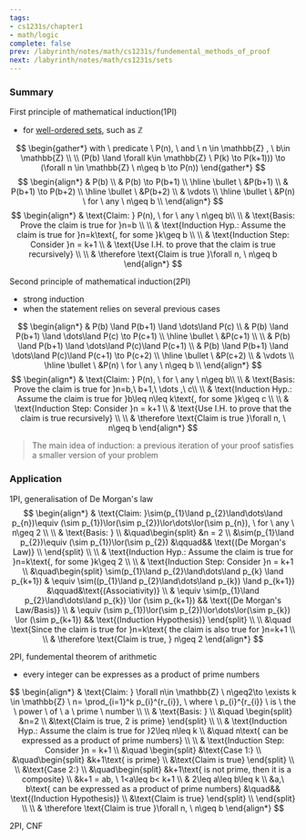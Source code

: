 ```yaml
---
tags:
- cs1231s/chapter1
- math/logic
complete: false
prev: /labyrinth/notes/math/cs1231s/fundemental_methods_of_proof
next: /labyrinth/notes/math/cs1231s/sets
---
```

   
### Summary
First principle of mathematical induction(1PI)
- for [well-ordered sets](/labyrinth/notes/math/cs1231s/ordering#^deafe6), such as $\mathbb{Z}$

$$
\begin{gather*}
with \ predicate \ P(n), \ and \ n \in \mathbb{Z} , \ b\in \mathbb{Z} \\
\\
(P(b) \land \forall k\in \mathbb{Z} \ P(k) \to P(k+1))) \to (\forall n \in \mathbb{Z} \ n\geq b \to P(n))
\end{gather*}
$$
$$
\begin{align*}
& P(b) \\
& P(b) \to P(b+1) \\
\hline
\bullet \ &P(b+1) \\
& P(b+1) \to P(b+2) \\
\hline
\bullet \ &P(b+2) \\
& \vdots \\
\hline
\bullet \ &P(n) \ for \ any \ n\geq b \\
\end{align*}
$$
$$
\begin{align*}
& \text{Claim: } P(n), \ for \ any \ n\geq b\\
\\
& \text{Basis: Prove the claim is true for }n=b \\
\\
& \text{Induction Hyp.: Assume the claim is true for }n=k\text{, for some }k\geq b \\
\\
& \text{Induction Step: Consider }n = k+1 \\
& \text{Use I.H. to prove that the claim is true recursively} \\
\\
& \therefore \text{Claim is true }\forall n, \ n\geq b
\end{align*}
$$

Second principle of mathematical induction(2PI)
- strong induction
- when the statement relies on several previous cases

$$
\begin{align*}
& P(b) \land P(b+1) \land \dots\land P(c) \\
& P(b) \land P(b+1) \land \dots\land P(c) \to P(c+1) \\
\hline
\bullet \ &P(c+1) \\
\\
& P(b) \land P(b+1) \land \dots\land P(c)\land P(c+1) \\
& P(b) \land P(b+1) \land \dots\land P(c)\land P(c+1) \to P(c+2) \\
\hline
\bullet \ &P(c+2) \\
& \vdots \\
\hline
\bullet \ &P(n) \ for \ any \ n\geq b  \\
\end{align*}
$$
$$
\begin{align*}
& \text{Claim: } P(n), \ for \ any \ n\geq b\\
\\
& \text{Basis: Prove the claim is true for }n=b,\ b+1,\ \dots ,\ c\\
\\
& \text{Induction Hyp.: Assume the claim is true for }b\leq n\leq k\text{, for some }k\geq c \\
\\
& \text{Induction Step: Consider }n = k+1 \\
& \text{Use I.H. to prove that the claim is true recursively} \\
\\
& \therefore \text{Claim is true }\forall n, \ n\geq b
\end{align*}
$$
> The main idea of induction: a previous iteration of your proof satisfies a smaller version of your problem
### Application
1PI, generalisation of De Morgan's law
$$
\begin{align*}
& \text{Claim: }\sim(p_{1}\land p_{2}\land\dots\land p_{n})\equiv (\sim p_{1})\lor(\sim p_{2})\lor\dots\lor(\sim p_{n}), \ for \ any \ n\geq 2 \\
\\
& \text{Basis: } \\
&\quad\begin{split}
&n = 2 \\
&\sim(p_{1}\land p_{2})\equiv (\sim p_{1})\lor(\sim p_{2}) &\qquad&& \text{(De Morgan's Law)} \\
\end{split} \\
\\
& \text{Induction Hyp.: Assume the claim is true for }n=k\text{, for some }k\geq 2 \\
\\
& \text{Induction Step: Consider }n = k+1 \\
&\quad\begin{split}
\sim(p_{1}\land p_{2}\land\dots\land p_{k} \land p_{k+1}) & \equiv \sim((p_{1}\land p_{2}\land\dots\land p_{k}) \land p_{k+1}) &\qquad&\text{(Associativity)} \\
& \equiv \sim(p_{1}\land p_{2}\land\dots\land p_{k}) \lor (\sim p_{k+1}) && \text{(De Morgan's Law/Basis)} \\
& \equiv (\sim p_{1})\lor(\sim p_{2})\lor\dots\lor(\sim p_{k}) \lor (\sim p_{k+1}) && \text{(Induction Hypothesis)}
\end{split} \\
\\
&\quad \text{Since the claim is true for }n=k\text{ the claim is also true for }n=k+1 \\
\\
& \therefore \text{Claim is true, } n\geq 2
\end{align*}
$$

2PI, fundemental theorem of arithmetic
- every integer can be expresses as a product of prime numbers

$$
\begin{align*}
& \text{Claim: } \forall n\in \mathbb{Z} \ n\geq2\to \exists k \in \mathbb{Z} \ n= \prod_{i=1}^k p_{i}^{r_{i}}, \ where \ p_{i}^{r_{i}} \ is \ the \ power \ of \ a \ prime \ number \\
\\
& \text{Basis: } \\
&\quad \begin{split}
&n=2 \\
&\text{Claim is true, 2 is prime}
\end{split} \\
\\
& \text{Induction Hyp.: Assume the claim is true for }2\leq n\leq k \\
&\quad n\text{ can be expressed as a product of prime numbers} \\
\\
& \text{Induction Step: Consider }n = k+1 \\
&\quad \begin{split}
&\text{Case 1:} \\
&\quad\begin{split}
&k+1\text{ is prime} \\
&\text{Claim is true}
\end{split} \\
\\
&\text{Case 2:} \\
&\quad\begin{split}
&k+1\text{ is not prime, then it is a composite} \\
&k+1 = ab, \ 1<a\leq b< k+1 \\
& 2\leq a\leq b\leq k \\
&a,\ b\text{ can be expressed as a product of prime numbers} &\quad&& \text{(Induction Hypothesis)} \\
&\text{Claim is true}
\end{split} \\
\end{split} \\
\\
& \therefore \text{Claim is true }\forall n, \ n\geq b
\end{align*}
$$

2PI, CNF
